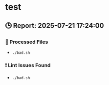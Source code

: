 # test

## 🕒 Report: 2025-07-21 17:24:00

### 📂 Processed Files

- `./bad.sh`

### ❗ Lint Issues Found

- `./bad.sh`
